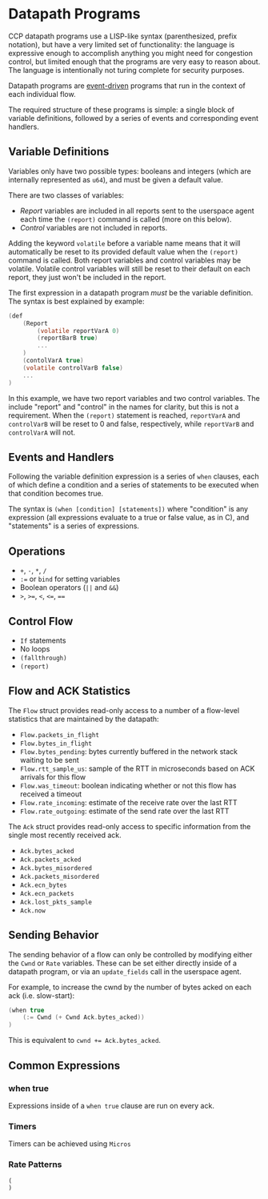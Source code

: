 # Datapath Programs

CCP datapath programs use a LISP-like syntax (parenthesized, prefix notation), but have a very limited set of functionality: the language is expressive enough to accomplish anything you might need for congestion control, but limited enough that the programs are very easy to reason about. The language is intentionally not turing complete for security purposes.

Datapath programs are [event-driven](https://en.wikipedia.org/wiki/Event-driven_programming) programs that run in the context of each individual flow.

The required structure of these programs is simple: a single block of variable definitions, followed by a series of events and corresponding event handlers.

## Variable Definitions

Variables only have two possible types: booleans and integers (which are internally represented as `u64`), and must be given a default value.

There are two classes of variables:

-   *Report* variables are included in all reports sent to the userspace agent each time the `(report)` command is called (more on this below).
-   *Control* variables are not included in reports.

Adding the keyword `volatile` before a variable name means that it will automatically be reset to its provided default value when the `(report)` command is called. Both report variables and control variables may be volatile. Volatile control variables will still be reset to their default on each report, they just won't be included in the report.

The first expression in a datapath program _must_ be the variable definition. The syntax is best explained by example:

```c
(def
	(Report
		(volatile reportVarA 0)
		(reportBarB true)
		...
	)
	(contolVarA true)
	(volatile controlVarB false)
	...
)
```

In this example, we have two report variables and two control variables. The include "report" and "control" in the names for clarity, but this is not a requirement. When the `(report)` statement is reached, `reportVarA` and `controlVarB` will be reset to 0 and false, respectively, while `reportVarB` and `controlVarA` will not. 

## Events and Handlers

Following the variable definition expression is a series of `when` clauses, each of which define a condition and a series of statements to be executed when that condition becomes true.

The syntax is `(when [condition] [statements])` where "condition" is any expression (all expressions evaluate to a true or false value, as in C), and "statements" is a series of expressions.

## Operations

-   `+`, `-`, `*`, `/`
-   `:=` or `bind` for setting variables
-   Boolean operators (`||` and `&&`)
-   `>`, `>=`, `<`, `<=`, `==`

## Control Flow

-   `If` statements
-   No loops
-   `(fallthrough)`
-   `(report)`

## Flow and ACK Statistics

The `Flow` struct provides read-only access to a number of a flow-level statistics that are maintained by the datapath:

-   `Flow.packets_in_flight`
-   `Flow.bytes_in_flight`
-   `Flow.bytes_pending`: bytes currently buffered in the network stack waiting to be sent
-   `Flow.rtt_sample_us`: sample of the RTT in microseconds based on ACK arrivals for this flow
-   `Flow.was_timeout`: boolean indicating whether or not this flow has received a timeout
-   `Flow.rate_incoming`: estimate of the receive rate over the last RTT
-   `Flow.rate_outgoing`: estimate of the send rate over the last RTT

The `Ack` struct provides read-only access to specific information from the single most recently received ack.

-   `Ack.bytes_acked`
-   `Ack.packets_acked`
-   `Ack.bytes_misordered`
-   `Ack.packets_misordered`
-   `Ack.ecn_bytes`
-   `Ack.ecn_packets`
-   `Ack.lost_pkts_sample`
-   `Ack.now`

## Sending Behavior

The sending behavior of a flow can only be controlled by modifying either the `Cwnd` or `Rate` variables. These can be set either directly inside of a datapath program, or via an `update_fields` call in the userspace agent.

For example, to increase the cwnd by the number of bytes acked on each ack (i.e. slow-start):

```c
(when true
	(:= Cwnd (+ Cwnd Ack.bytes_acked))
)
```

This is equivalent to `cwnd += Ack.bytes_acked`.

## Common Expressions

### when true

Expressions inside of a `when true` clause are run on every ack.

### Timers

Timers can be achieved using `Micros`

### Rate Patterns

```
(
)
```
